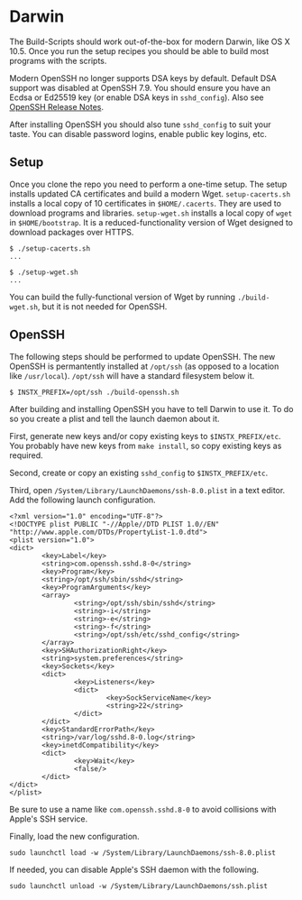 # Darwin

The Build-Scripts should work out-of-the-box for modern Darwin, like OS X 10.5. Once you run the setup recipes you should be able to build most programs with the scripts.

Modern OpenSSH no longer supports DSA keys by default. Default DSA support was disabled at OpenSSH 7.9. You should ensure you have an Ecdsa or Ed25519 key (or enable DSA keys in `sshd_config`). Also see [OpenSSH Release Notes](https://www.openssh.com/releasenotes.html).

After installing OpenSSH you should also tune `sshd_config` to suit your taste. You can disable password logins, enable public key logins, etc.

## Setup

Once you clone the repo you need to perform a one-time setup. The setup installs updated CA certificates and build a modern Wget. `setup-cacerts.sh` installs a local copy of 10 certificates in `$HOME/.cacerts`. They are used to download programs and libraries. `setup-wget.sh` installs a local copy of `wget` in `$HOME/bootstrap`. It is a reduced-functionality version of Wget designed to download packages over HTTPS.

```
$ ./setup-cacerts.sh
...

$ ./setup-wget.sh
...
```

You can build the fully-functional version of Wget by running `./build-wget.sh`, but it is not needed for OpenSSH.

## OpenSSH

The following steps should be performed to update OpenSSH. The new OpenSSH is permantently installed at `/opt/ssh` (as opposed to a location like `/usr/local`). `/opt/ssh` will have a standard filesystem below it.

```
$ INSTX_PREFIX=/opt/ssh ./build-openssh.sh
```

After building and installing OpenSSH you have to tell Darwin to use it. To do so you create a plist and tell the launch daemon about it.

First, generate new keys and/or copy existing keys to `$INSTX_PREFIX/etc`. You probably have new keys from `make install`, so copy existing keys as required.

Second, create or copy an existing `sshd_config` to `$INSTX_PREFIX/etc`.

Third, open `/System/Library/LaunchDaemons/ssh-8.0.plist` in a text editor. Add the following launch configuration.

```
<?xml version="1.0" encoding="UTF-8"?>
<!DOCTYPE plist PUBLIC "-//Apple//DTD PLIST 1.0//EN" "http://www.apple.com/DTDs/PropertyList-1.0.dtd">
<plist version="1.0">
<dict>
        <key>Label</key>
        <string>com.openssh.sshd.8-0</string>
        <key>Program</key>
        <string>/opt/ssh/sbin/sshd</string>
        <key>ProgramArguments</key>
        <array>
                <string>/opt/ssh/sbin/sshd</string>
                <string>-i</string>
                <string>-e</string>
                <string>-f</string>
                <string>/opt/ssh/etc/sshd_config</string>
        </array>
        <key>SHAuthorizationRight</key>
        <string>system.preferences</string>
        <key>Sockets</key>
        <dict>
                <key>Listeners</key>
                <dict>
                        <key>SockServiceName</key>
                        <string>22</string>
                </dict>
        </dict>
        <key>StandardErrorPath</key>
        <string>/var/log/sshd.8-0.log</string>
        <key>inetdCompatibility</key>
        <dict>
                <key>Wait</key>
                <false/>
        </dict>
</dict>
</plist>
```

Be sure to use a name like `com.openssh.sshd.8-0` to avoid collisions with Apple's SSH service.

Finally, load the new configuration.

```
sudo launchctl load -w /System/Library/LaunchDaemons/ssh-8.0.plist
```

If needed, you can disable Apple's SSH daemon with the following.

```
sudo launchctl unload -w /System/Library/LaunchDaemons/ssh.plist
```
